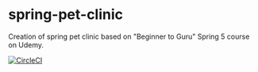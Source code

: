 # spring-pet-clinic
Creation of spring pet clinic based on "Beginner to Guru" Spring 5 course on Udemy.

[![CircleCI](https://circleci.com/gh/givemeanidea/spring-pet-clinic/tree/master.svg?style=svg)](https://circleci.com/gh/givemeanidea/spring-pet-clinic/tree/master)